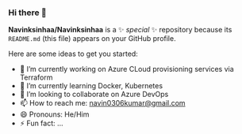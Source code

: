 ### Hi there 👋


**Navinksinhaa/Navinksinhaa** is a ✨ _special_ ✨ repository because its `README.md` (this file) appears on your GitHub profile.

Here are some ideas to get you started:

- 🔭 I’m currently working on Azure CLoud provisioning services via Terraform
- 🌱 I’m currently learning Docker, Kubernetes
- 👯 I’m looking to collaborate on Azure DevOps
- 📫 How to reach me: navin0306kumar@gmail.com
- 😄 Pronouns: He/Him
- ⚡ Fun fact: ...

